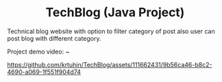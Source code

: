 <h1 align="center">TechBlog (Java Project)</h1>
<p>Technical blog website with option to filter category of post also user can post blog with different category.</p>

Project demo video: ~

https://github.com/krtuhin/TechBlog/assets/111662431/9b56ca46-b8c2-4690-a069-1f551f904d74